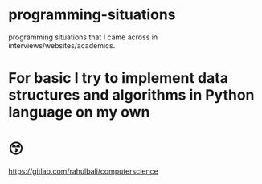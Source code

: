 # programming-situations
programming situations that I came across in interviews/websites/academics.


# For basic I try to implement data structures and algorithms in Python language on my own

# 😙

https://gitlab.com/rahulbali/computerscience
